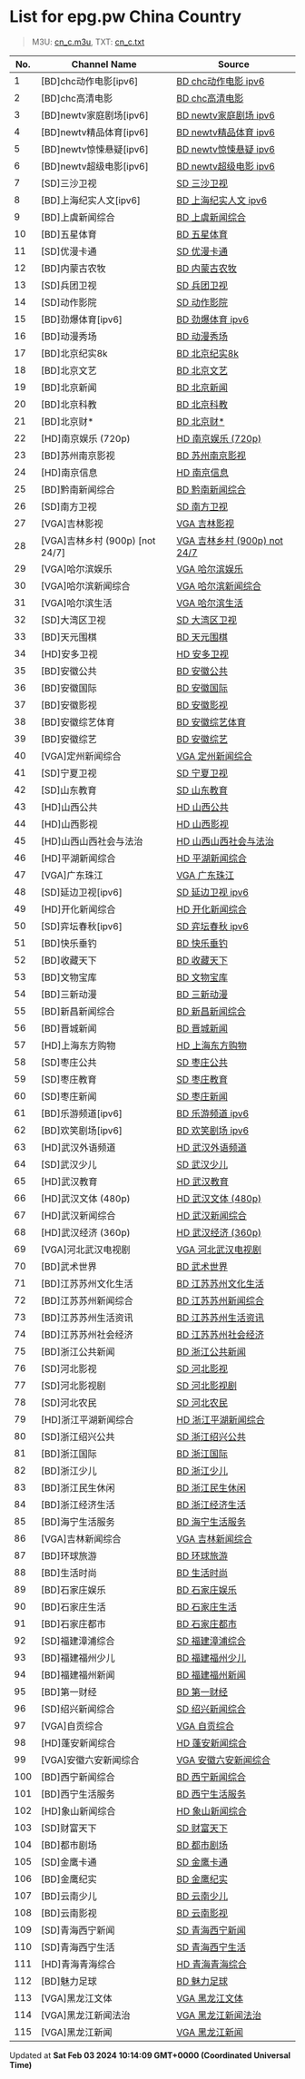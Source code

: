 # List for **epg.pw China Country**

> M3U: [cn_c.m3u](/cn_c.m3u), TXT: [cn_c.txt](/txt/cn_c.txt)

| No.  | Channel Name | Source |
| --- | ------------ | --- |
| 1 | [BD]chc动作电影[ipv6] | [BD chc动作电影 ipv6](https://epg.pw/stream/b8dfd242761b6471da5a06f188500dbb93ff307905c80d3c440b503252b24561.m3u8) |
| 2 | [BD]chc高清电影 | [BD chc高清电影](https://epg.pw/stream/0fc644caf6205b2dd46b84766084d0a90eff010686f75b2fd646bdcf1943883d.m3u8) |
| 3 | [BD]newtv家庭剧场[ipv6] | [BD newtv家庭剧场 ipv6](https://epg.pw/stream/fcb3dc80fc2a2f259fb186408db41745c63670b25c5241f8f02a3b2339451060.m3u8) |
| 4 | [BD]newtv精品体育[ipv6] | [BD newtv精品体育 ipv6](https://epg.pw/stream/d057acbad8a13889c27b858257a7ea1791caf9409afc026a8f83f279c00d9a45.m3u8) |
| 5 | [BD]newtv惊悚悬疑[ipv6] | [BD newtv惊悚悬疑 ipv6](https://epg.pw/stream/d35ae5ceb09ba7baf2ee8b37b7ab0b7e9e29b6e9946d0b295aa1bc21d6950791.m3u8) |
| 6 | [BD]newtv超级电影[ipv6] | [BD newtv超级电影 ipv6](https://epg.pw/stream/38f48223d9233cdb32e6aa34a1e80835aaed997071bcdea5b4325f92697148fe.m3u8) |
| 7 | [SD]三沙卫视 | [SD 三沙卫视](https://epg.pw/stream/c4ba0d95e8a9b1c1da11803b921178cb165d67aebc2806e0f29d2180c05e684a.ctv) |
| 8 | [BD]上海纪实人文[ipv6] | [BD 上海纪实人文 ipv6](https://epg.pw/stream/a39d2f506a1d61aff55547242c58f67499e74fd9cc0b6560f2cefd3409d4df29.m3u8) |
| 9 | [BD]上虞新闻综合 | [BD 上虞新闻综合](https://epg.pw/stream/c263e1828b4fb93d5bff50bf91136b93920a674c1bd19ccf1e4922baecfc3acc.m3u8) |
| 10 | [BD]五星体育 | [BD 五星体育](https://epg.pw/stream/031acdbb137226f0c022242be1f31a039d40acf487f2c4b6fa6b40d6eb55f3f4.ctv) |
| 11 | [SD]优漫卡通 | [SD 优漫卡通](https://epg.pw/stream/78fcf13e593837b20507ce95fc7b092f014389c39825d98756e7c15f29b8d432.m3u8) |
| 12 | [BD]内蒙古农牧 | [BD 内蒙古农牧](https://epg.pw/stream/f426a12024c3d2a6271d7b4e1514b8da71aeef77a9033c211e1e49a8386a8668.m3u8) |
| 13 | [SD]兵团卫视 | [SD 兵团卫视](https://epg.pw/stream/4a8abda1e84955b569ee1083bd382f5246d6e746277e0dc61a6f9af14a0032f1.m3u8) |
| 14 | [SD]动作影院 | [SD 动作影院](https://epg.pw/stream/1ac9a20803979d8fe7176fa22632bce3c14878d05e18d6936a81df6c14950d86.ctv) |
| 15 | [BD]劲爆体育[ipv6] | [BD 劲爆体育 ipv6](https://epg.pw/stream/025b9a77daa84361d1c77d49c7136339ff3f9e3b2da922f09fb9468c026e4867.m3u8) |
| 16 | [BD]动漫秀场 | [BD 动漫秀场](https://epg.pw/stream/063f86620cbc5947dba09359a7e98b196ab92dfdcbb2c725b247793d4e48c506.ctv) |
| 17 | [BD]北京纪实8k | [BD 北京纪实8k](https://epg.pw/stream/544cc09b12f4a7e88dcf6d03ac6f42925ce17749273bdc3f324897c1593df622.m3u8) |
| 18 | [BD]北京文艺 | [BD 北京文艺](https://epg.pw/stream/f9426f635fe4e7f6fc12fdd2ab39f57196afec9428443e600a10c566d8212209.ctv) |
| 19 | [BD]北京新闻 | [BD 北京新闻](https://epg.pw/stream/df5f291b3e91d85d43f12c1253c789da96a06b0263fd5ccd662fd90514379fda.ctv) |
| 20 | [BD]北京科教 | [BD 北京科教](https://epg.pw/stream/d9607dea2f8e18d2582700bb5a7943c130bfc731c57ae9615971865692191e70.ctv) |
| 21 | [BD]北京财* | [BD 北京财*](https://epg.pw/stream/79b9b9378d3493521b7e1536af07992696aeba2b686107112a2ad5aa32d2d875.ctv) |
| 22 | [HD]南京娱乐 (720p) | [HD 南京娱乐 (720p)](https://epg.pw/stream/865a6ce4e34a3196604931f20a68039e8b218db157d4d956f4bbf9d7e777de64.m3u8) |
| 23 | [BD]苏州南京影视 | [BD 苏州南京影视](https://epg.pw/stream/773779969ebf5c865e70a25fe14b254c3b9dfd50bb0d8827c20723253e61628d.m3u8) |
| 24 | [HD]南京信息 | [HD 南京信息](https://epg.pw/stream/b973cc875b5900f81be46ea3b9196f37fb2ba57ac4068fa5b6c80fe94612f667.m3u8) |
| 25 | [BD]黔南新闻综合 | [BD 黔南新闻综合](rtmp://tv.qntv.net/channellive/ch1?zguizd) |
| 26 | [SD]南方卫视 | [SD 南方卫视](https://epg.pw/stream/a97a516f7363243adcf989db5a8ec00df8ecec1f7446e083d9b48c6952378cee.m3u8) |
| 27 | [VGA]吉林影视 | [VGA 吉林影视](https://epg.pw/stream/64c6da042a172abe0b223936e2b7d91d4109fa5c8e416b5bb7a265e36e0f43d7.m3u8) |
| 28 | [VGA]吉林乡村 (900p) [not 24/7] | [VGA 吉林乡村 (900p)  not 24/7](https://epg.pw/stream/69c843e9479e054c8323b5a23b74f4f70e8fd3d87354bcbef12195bed8043aeb.m3u8) |
| 29 | [VGA]哈尔滨娱乐 | [VGA 哈尔滨娱乐](https://epg.pw/stream/2fc35c833b23774263a95e84dac67fd36e5f21101d7e3fcb72318ef7a1c6bb23.m3u8) |
| 30 | [VGA]哈尔滨新闻综合 | [VGA 哈尔滨新闻综合](https://epg.pw/stream/ca8f57fc39d536dd721699325e3fc7ac9ca96fbe65f453531c01227f830b12cb.m3u8) |
| 31 | [VGA]哈尔滨生活 | [VGA 哈尔滨生活](https://epg.pw/stream/71746238db63ed6951b3f0a4cbc42467d1a7b32c1925b4854de68ed71d678c98.m3u8) |
| 32 | [SD]大湾区卫视 | [SD 大湾区卫视](https://epg.pw/stream/530100dc12484a6e1bc74a557a42b260134a998632ba4a1cafd0339efeb774d8.ctv) |
| 33 | [BD]天元围棋 | [BD 天元围棋](https://epg.pw/stream/f5d490e9c51505ba99919f48ddb84278cf3e1b10772418182e1b4f93f1a9a9d0.ctv) |
| 34 | [HD]安多卫视 | [HD 安多卫视](https://epg.pw/stream/290a71e47606fa713caa0f79a0812e332e24e5ec6d51610020d3031c34fb2857.m3u8) |
| 35 | [BD]安徽公共 | [BD 安徽公共](https://epg.pw/stream/3e096a4f4026aded7c3adeb1992d1804bda5fd78f080085f0ee77e55ffc370f5.m3u8) |
| 36 | [BD]安徽国际 | [BD 安徽国际](https://epg.pw/stream/4c768e6130f5aabac4acb0c6004fac7cf6a0d032ffba42bd62e66e1cb6804249.m3u8) |
| 37 | [BD]安徽影视 | [BD 安徽影视](https://epg.pw/stream/a34aa2b2f8b89143f5d1d219d14e07aff3a540dcee1a8827a7493d54a6dbe218.ctv) |
| 38 | [BD]安徽综艺体育 | [BD 安徽综艺体育](https://epg.pw/stream/52a67a7e9039d1da74047e93f2e80984a72f6c4103046de2f54f89c6b9607514.m3u8) |
| 39 | [BD]安徽综艺 | [BD 安徽综艺](https://epg.pw/stream/af542df52a4128f36bece82b0a65ccd7cf8db5dc36951fe04bd4e656d08f6e0e.m3u8) |
| 40 | [VGA]定州新闻综合 | [VGA 定州新闻综合](https://epg.pw/stream/e4ac775539e3deda7b1f48dc307097fbcb03725429d1188b393f60124f4e05a9.m3u8) |
| 41 | [SD]宁夏卫视 | [SD 宁夏卫视](https://epg.pw/stream/82176c1741498f6fd67360c125d926e2f2529ceafcb5f08de7d27e7ea4a66e2f.m3u8) |
| 42 | [SD]山东教育 | [SD 山东教育](https://epg.pw/stream/04300495cb221d18863a0d3719b6696f9d2f0c2520eb7078562086ca94315067.ctv) |
| 43 | [HD]山西公共 | [HD 山西公共](https://epg.pw/stream/cf835305701c451e7e532c9dd04f082d81e7b46eadd4685d508e665c709fa2fb.ctv) |
| 44 | [HD]山西影视 | [HD 山西影视](https://epg.pw/stream/f96d8634d466c4f2220b1c85e0997b47a2c07a9d0771baafb66f7151b3d75ef8.ctv) |
| 45 | [HD]山西山西社会与法治 | [HD 山西山西社会与法治](https://epg.pw/stream/d4939f0b26efd071f690ea78f655acea45c7b99bc35e835f4f48a136a8876929.m3u8) |
| 46 | [HD]平湖新闻综合 | [HD 平湖新闻综合](https://epg.pw/stream/42b48170548b6a57776c7592ecda1c9f326f0ed39dc0631337d1e8961aa97486.m3u8) |
| 47 | [VGA]广东珠江 | [VGA 广东珠江](https://epg.pw/stream/81111a99c82a329aea72b8166dfdad9e63ffdd13b49485a2f1858dd45afcad03.ctv) |
| 48 | [SD]延边卫视[ipv6] | [SD 延边卫视 ipv6](https://epg.pw/stream/8513d45e18cb11230fa6cf876c3420e6f9ab9a09ced9b0b849641eb890783727.m3u8) |
| 49 | [HD]开化新闻综合 | [HD 开化新闻综合](https://epg.pw/stream/3bbb603477d99145f17fd829b0c986cc487070e09e0ca75d4617ed3cad784c5f.m3u8) |
| 50 | [SD]弈坛春秋[ipv6] | [SD 弈坛春秋 ipv6](https://epg.pw/stream/763d7c5759a8e53b24815f268656af286ed0fc9afcae30cfdfd88a4d68639bf4.m3u8) |
| 51 | [BD]快乐垂钓 | [BD 快乐垂钓](https://epg.pw/stream/f985e0b6d1331e8a6ebe2cd52fc775e56778a8c59df71272881179c511e256cb.ctv) |
| 52 | [BD]收藏天下 | [BD 收藏天下](https://epg.pw/stream/06721d102fff6bee9be6bc1afc6fcc7b98152ae725c268a17b41b5502b3c7b5c.ctv) |
| 53 | [BD]文物宝库 | [BD 文物宝库](https://epg.pw/stream/e8a4d9f6d3ba5e1e6ff4c1a48e190d72f245bd2afedb8ee0cca017934c8e2830.m3u8) |
| 54 | [BD]三新动漫 | [BD 三新动漫](https://epg.pw/stream/3db55b1054c684fb8a548a10a0d6cb7855c453b8786c8716dbb2c27c917a8c6d.ctv) |
| 55 | [BD]新昌新闻综合 | [BD 新昌新闻综合](https://epg.pw/stream/7f856c798f5a5167cf5966b25d0ab5d352c40c5975d4a78d25e6a92c0251cb89.m3u8) |
| 56 | [BD]晋城新闻 | [BD 晋城新闻](https://epg.pw/stream/bef72ce4c2d1d83126bb2af671ce94763a3457869acca885d2eaaf7c5c0b45d7.m3u8) |
| 57 | [HD]上海东方购物 | [HD 上海东方购物](https://epg.pw/stream/45ee99a8a0badc17c2a57378b6b4f076167eb740985eec8349043ca56f29927d.m3u8) |
| 58 | [SD]枣庄公共 | [SD 枣庄公共](https://epg.pw/stream/322da1913ea0e1d42b658beeda6c2b8b019c8fbf8470dd1a69010da6137507af.m3u8) |
| 59 | [SD]枣庄教育 | [SD 枣庄教育](https://epg.pw/stream/5c9be548faf8b08d6c887f2037065b56dac729995abfb7e9da64ed34c99fec3d.m3u8) |
| 60 | [SD]枣庄新闻 | [SD 枣庄新闻](https://epg.pw/stream/7996424bc3c1787a3b73efd84dac13f864e07b3bff8353ccfac13dc3f465bb25.m3u8) |
| 61 | [BD]乐游频道[ipv6] | [BD 乐游频道 ipv6](https://epg.pw/stream/6f6107ff61b3d0a4bbb48c64dda6dde9db12477770ea727b16a2cabf83d61cd7.m3u8) |
| 62 | [BD]欢笑剧场[ipv6] | [BD 欢笑剧场 ipv6](https://epg.pw/stream/c26de373680830b38e7b3f0da2f920353f298e3369addfe68b8e4a2e3811a12b.m3u8) |
| 63 | [HD]武汉外语频道 | [HD 武汉外语频道](https://epg.pw/stream/7d6f0bf46970d632f2114819f82f87d6b6635f78c38f5e060d9cd4012d9b1b4b.m3u8) |
| 64 | [SD]武汉少儿 | [SD 武汉少儿](https://epg.pw/stream/27cd1eac8d351cc84757c70d2e26ed14cb26bb6c81a7c33b569d083b99db4129.m3u8) |
| 65 | [HD]武汉教育 | [HD 武汉教育](https://epg.pw/stream/c5bc53591db0451f2626ddff43e2de1460de1cbb8d7225d9d8c45e9660e9cb51.m3u8) |
| 66 | [HD]武汉文体 (480p) | [HD 武汉文体 (480p)](https://epg.pw/stream/b5e5c2bf78a8bed49158096472f899ffe30bc2a0ca4ac0471778b117308ec49b.m3u8) |
| 67 | [HD]武汉新闻综合 | [HD 武汉新闻综合](https://epg.pw/stream/277c2b350a2b37b80dd8a4b766d55c7bf7b44e2b0cdfbe38024cf5803f80ace4.m3u8) |
| 68 | [HD]武汉经济 (360p) | [HD 武汉经济 (360p)](https://epg.pw/stream/60692e28a9cf28d4d2bc7f266c2bca9418f30b3ffdc15f5f702871690d35acfa.m3u8) |
| 69 | [VGA]河北武汉电视剧 | [VGA 河北武汉电视剧](https://epg.pw/stream/456f2251ba309946a1b4954299fa7941150642941c69ef7224f888c4803834df.m3u8) |
| 70 | [BD]武术世界 | [BD 武术世界](https://epg.pw/stream/3b602b9a463136db096066c04bdfbac7f6bad519f824fdda60b2028c8d277950.m3u8) |
| 71 | [BD]江苏苏州文化生活 | [BD 江苏苏州文化生活](https://epg.pw/stream/2f3a4295f316f9fd9743e1f5b4475ab58f9f0d44760beb2979aa3c7fc43ac63d.m3u8) |
| 72 | [BD]江苏苏州新闻综合 | [BD 江苏苏州新闻综合](https://epg.pw/stream/f7d4f408439bef7ee1f2d7c253df699d354c1a06a757b69e9a3284d9c031d862.m3u8) |
| 73 | [BD]江苏苏州生活资讯 | [BD 江苏苏州生活资讯](https://epg.pw/stream/f61596dba298ca8cc1b9665b1edfa379fdc606d7888659eb99d8708ae5c6c4cd.m3u8) |
| 74 | [BD]江苏苏州社会经济 | [BD 江苏苏州社会经济](https://epg.pw/stream/336fe52e74ffdf65a1ed0f7daf0b475d1c4473e869a961a774183450c92bc830.m3u8) |
| 75 | [BD]浙江公共新闻 | [BD 浙江公共新闻](https://epg.pw/stream/52e6b218b89c4eb770a708a7ad50bce31279aa79c1d0f6bed318afb57ae35287.m3u8) |
| 76 | [SD]河北影视 | [SD 河北影视](https://epg.pw/stream/f927788e08949e5333ad97affc4fb4b9649bef97948e0794f1ec0936054bd8c3.m3u8) |
| 77 | [SD]河北影视剧 | [SD 河北影视剧](https://epg.pw/stream/c052b9f414bbbf9c00616f9184da6d11fa730d903171e2ae8d1ef1b80538f600.m3u8) |
| 78 | [SD]河北农民 | [SD 河北农民](https://epg.pw/stream/77d583a3ce92e660a3aae8d721e57456356ecb45396a4f4c979738dc2832bfd1.m3u8) |
| 79 | [HD]浙江平湖新闻综合 | [HD 浙江平湖新闻综合](https://epg.pw/stream/2196c2cf1a0af5224542f776d0bce880acf323b215d4a8687b8f70bf80fed369.m3u8) |
| 80 | [SD]浙江绍兴公共 | [SD 浙江绍兴公共](https://epg.pw/stream/0ec806bda9af17c82743c04f02f3f4ec7794cccd32cdc63b6633ddfbc20bdc44.m3u8) |
| 81 | [BD]浙江国际 | [BD 浙江国际](https://epg.pw/stream/04f8e81b2de97b2248ae306a5154c7623036b7698fcab51d564fd0ff8a31c564.m3u8) |
| 82 | [BD]浙江少儿 | [BD 浙江少儿](https://epg.pw/stream/61763493836696939da31f5856221e08038a6e814dc1fe983cd0d335b284104e.m3u8) |
| 83 | [BD]浙江民生休闲 | [BD 浙江民生休闲](https://epg.pw/stream/e557930ad2b9039ae136a9a13434e42dc05dbf6fd672cb0058a35d7f846b6ddc.m3u8) |
| 84 | [BD]浙江经济生活 | [BD 浙江经济生活](https://epg.pw/stream/b32906254ffc9df42586a87cb76bb15a5e5339c638cbbc0370ccf139ce311cc7.m3u8) |
| 85 | [BD]海宁生活服务 | [BD 海宁生活服务](https://epg.pw/stream/7db3c65c69de1f42f26b4d7b64529f5dd6d2d47476e8d5f13515c320b1efd51a.m3u8) |
| 86 | [VGA]吉林新闻综合 | [VGA 吉林新闻综合](https://epg.pw/stream/04ac8c4edbe52123a87086c280432bedc30a94e45ba312eca7fc80f16bfee3c7.m3u8) |
| 87 | [BD]环球旅游 | [BD 环球旅游](https://epg.pw/stream/c223eea374483c34a409beb76864cdbf86eac90f6179fab37e9465eece19707b.ctv) |
| 88 | [BD]生活时尚 | [BD 生活时尚](https://epg.pw/stream/6fbff429b3ebfad73ac34bb25cb89c1a61c305b285f66e00ad1552dde3a39fc3.m3u8) |
| 89 | [BD]石家庄娱乐 | [BD 石家庄娱乐](https://epg.pw/stream/4c86087cb1626c031ddc9c33a0a944e63e22e4ed9958b44c4e4ef220f4914523.m3u8) |
| 90 | [BD]石家庄生活 | [BD 石家庄生活](https://epg.pw/stream/cffc2aeb9da2add783bece701928bba09e0aa6afa064920d83b61d00fe965843.m3u8) |
| 91 | [BD]石家庄都市 | [BD 石家庄都市](https://epg.pw/stream/05aa42fbc9d722e77cf7250a2f50f9ec5e485e92fef15182116acfeb636af4f1.m3u8) |
| 92 | [SD]福建漳浦综合 | [SD 福建漳浦综合](https://epg.pw/stream/56eb02707eb276bcf6a207859256e48ffb2e9e03fab764bcce746f4bf6b5a8bb.m3u8) |
| 93 | [BD]福建福州少儿 | [BD 福建福州少儿](https://epg.pw/stream/84912503b4af5aa9f3f6b547a7aa14c09d663388153fa9e96a4eb77f889a193c.m3u8) |
| 94 | [BD]福建福州新闻 | [BD 福建福州新闻](https://epg.pw/stream/883dc9046ef860d402f67f3a897969d725700d25b8595635377877a9dbc86dab.m3u8) |
| 95 | [BD]第一财经 | [BD 第一财经](https://epg.pw/stream/63130d80f95b886c9cf36daad57424b42b19018b62bd3e9490d26d3140ab5464.m3u8) |
| 96 | [SD]绍兴新闻综合 | [SD 绍兴新闻综合](https://epg.pw/stream/0c479cc20f3eb20b09af243763f3f347b95748ccf86126cf662483e9a75c2e3c.m3u8) |
| 97 | [VGA]自贡综合 | [VGA 自贡综合](https://epg.pw/stream/19e8bff2178c99aacf62481ac205d6a00c442a9eaf07238a7c6e96d4beaa5da0.ctv) |
| 98 | [HD]蓬安新闻综合 | [HD 蓬安新闻综合](https://epg.pw/stream/8c5ee0bba6ced1dbcc2a892b8fe4aaaa2a0dcf75e0d618cb21a0944508a5692d.m3u8) |
| 99 | [VGA]安徽六安新闻综合 | [VGA 安徽六安新闻综合](https://epg.pw/stream/d83c1bb801d30add76788ded84c711ad11e4f94b9a520f14638ef80301c2f384.m3u8) |
| 100 | [BD]西宁新闻综合 | [BD 西宁新闻综合](https://epg.pw/stream/f9570cb26b1c4c241147bad9dadcadb2a888f24fea2e3de58b43dd4ff20faa74.m3u8) |
| 101 | [BD]西宁生活服务 | [BD 西宁生活服务](https://epg.pw/stream/5c7b52287d30bffb55e79759cd3747452ff330381b7de0821457320adbd3013c.m3u8) |
| 102 | [HD]象山新闻综合 | [HD 象山新闻综合](https://epg.pw/stream/19c5142ea270b459d4f7b4bd6ee40d94f774a61bfc3ee98a4a41f31e4a2956f6.m3u8) |
| 103 | [SD]财富天下 | [SD 财富天下](https://epg.pw/stream/8dd4b70af5e76cdb534951ee6c37ee7ac2f7591699482f3a6a76f7450954f5e2.ctv) |
| 104 | [BD]都市剧场 | [BD 都市剧场](https://epg.pw/stream/2eabe02805b061c8bec403738aa242cadc769f72b5711c5b2567abd96b669815.m3u8) |
| 105 | [SD]金鹰卡通 | [SD 金鹰卡通](https://epg.pw/stream/61d3f426b20e08978fc56feb6a65c28b1a2fb93c5ded88c975ac9b9e8618f7d4.m3u8) |
| 106 | [BD]金鹰纪实 | [BD 金鹰纪实](https://epg.pw/stream/e315ceabf401c1ff3137b66f82fda9495138bc05b689dc5c5651fc924ce0787c.m3u8) |
| 107 | [BD]云南少儿 | [BD 云南少儿](https://epg.pw/stream/a83a92e245f1cd9fde9b4051bf2d6c0e74090d4e3fcf6f68e34a2ac9ecd8c010.m3u8) |
| 108 | [BD]云南影视 | [BD 云南影视](https://epg.pw/stream/738a72f80690b1c6f06ad0a7543f0d084c8bf90a096b3e6c44706660250fc345.m3u8) |
| 109 | [SD]青海西宁新闻 | [SD 青海西宁新闻](https://epg.pw/stream/2fa389df085b27ada57c504583186076a49b6b839f3bd74c051aeafff9121abf.m3u8) |
| 110 | [SD]青海西宁生活 | [SD 青海西宁生活](https://epg.pw/stream/ebb284bdfa9c46f0d32785abba28b9ceff5efefde0e722eea947bf5b3a71b377.m3u8) |
| 111 | [HD]青海青海综合 | [HD 青海青海综合](https://epg.pw/stream/5cb777ff37d8dd005b5912ce19a3c229a89692c66f661e67996f46b1cea13138.m3u8) |
| 112 | [BD]魅力足球 | [BD 魅力足球](https://epg.pw/stream/100f8d10fb39d11544e9f834c30dd5a57e92915f801d8e9bf50bf0f01345bef7.m3u8) |
| 113 | [VGA]黑龙江文体 | [VGA 黑龙江文体](https://epg.pw/stream/b79e30153b5459cfbff32c48fab86fe8a25721cfb9397fa2a3ad5c9ff27e8a2a.m3u8) |
| 114 | [VGA]黑龙江新闻法治 | [VGA 黑龙江新闻法治](https://epg.pw/stream/96f880b7640f6a9b54b46cc980132e9a824732a85a9b93fba194fb5977735412.m3u8) |
| 115 | [VGA]黑龙江新闻 | [VGA 黑龙江新闻](https://epg.pw/stream/6fe0461d8f101b8f9da77bb21785e3224610d31b800c0bd5c86f9abdd8ab380f.m3u8) |

Updated at **Sat Feb 03 2024 10:14:09 GMT+0000 (Coordinated Universal Time)**
